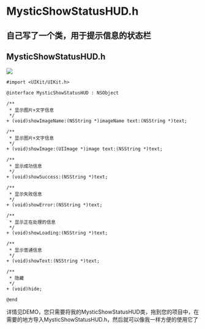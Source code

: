 # MysticShowStatusHUD.h
## 自己写了一个类，用于提示信息的状态栏
## MysticShowStatusHUD.h
![](https://github.com/LegendaryMystic/MysticShowStatusHUD/blob/master/ReadMeImages/loading.png)
```objc
#import <UIKit/UIKit.h>

@interface MysticShowStatusHUD : NSObject

/**
 * 显示图片+文字信息
 */
+ (void)showImageName:(NSString *)imageName text:(NSString *)text;

/**
 * 显示图片+文字信息
 */
+ (void)showImage:(UIImage *)image text:(NSString *)text;

/**
 * 显示成功信息
 */
+ (void)showSuccess:(NSString *)text;

/**
 * 显示失败信息
 */
+ (void)showError:(NSString *)text;

/**
 * 显示正在处理的信息
 */
+ (void)showLoading:(NSString *)text;

/**
 * 显示普通信息
 */
+ (void)showText:(NSString *)text;

/**
 * 隐藏
 */
+ (void)hide;

@end

```
详情见DEMO，您只需要将我的MysticShowStatusHUD类，拖到您的项目中，在需要的地方导入MysticShowStatusHUD.h，然后就可以像我一样方便的使用它了
